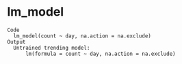 # lm_model

    Code
      lm_model(count ~ day, na.action = na.exclude)
    Output
      Untrained trending model:
          lm(formula = count ~ day, na.action = na.exclude)


